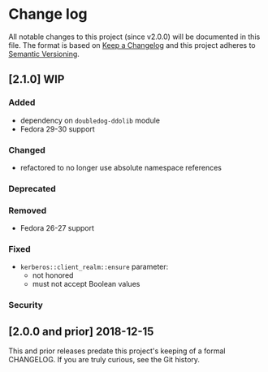 <!--
# This file is part of the doubledog-kerberos Puppet module.
# Copyright 2018-2019 John Florian
# SPDX-License-Identifier: GPL-3.0-or-later

Template

## [VERSION] DATE/WIP
### Added
### Changed
### Deprecated
### Removed
### Fixed
### Security

-->

# Change log

All notable changes to this project (since v2.0.0) will be documented in this file.  The format is based on [Keep a Changelog](http://keepachangelog.com/en/1.0.0/) and this project adheres to [Semantic Versioning](http://semver.org).

## [2.1.0] WIP
### Added
- dependency on `doubledog-ddolib` module
- Fedora 29-30 support
### Changed
- refactored to no longer use absolute namespace references
### Deprecated
### Removed
- Fedora 26-27 support
### Fixed
- `kerberos::client_realm::ensure` parameter:
    - not honored
    - must not accept Boolean values
### Security

## [2.0.0 and prior] 2018-12-15

This and prior releases predate this project's keeping of a formal CHANGELOG.  If you are truly curious, see the Git history.
